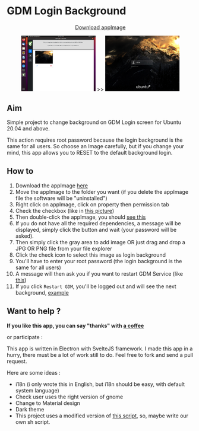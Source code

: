 # GDM Login Background

<div align="center">

[Download appImage](https://labarre.me/gdm-background-login/gdm-login-background.AppImage)

<img src="screenshots/select-background.png" width="200"> >>
<img src="screenshots/see-result.png" width="200">
</div>

## Aim
Simple project to change background on GDM Login screen for Ubuntu 20.04 and above.

This action requires root password because the login background is the same for all users. 
So choose an Image carefully, but if you change your mind, this app allows you to RESET to the default background login.

## How to

1. Download the appImage [here](https://labarre.me/gdm-background-login/gdm-login-background.AppImage)
2. Move the appImage to the folder you want (if you delete the appImage file the software will be "uninstalled")
3. Right click on appImage, click on property then permission tab
4. Check the checkbox (like in [this picture](screenshots/give-permission.png))
5. Then double-click the appImage, you should [see this](screenshots/dependencies-install.png) 
6. If you do not have all the required dependencies, a message will be displayed, simply click the button and wait (your password will be asked).
7. Then simply click the gray area to add image OR just drag and drop a JPG OR PNG file from your file explorer
8. Click the check icon to select this image as login background
9. You'll have to enter your root password (the login background is the same for all users) 
10. A message will then ask you if you want to restart GDM Service (like [this](screenshots/restart-gdm.png))
11. If you click ```Restart GDM```, you'll be logged out and will see the next background, [example](screenshots/see-result.png)  

## Want to help ?

**If you like this app, you can say "thanks" with [a coffee](https://ko-fi.com/gautierlabarre)**

or participate :

This app is written in Electron with SvelteJS framework.
I made this app in a hurry, there must be a lot of work still to do.
Feel free to fork and send a pull request.

Here are some ideas :
- i18n (i only wrote this in English, but i18n should be easy, with default system language)
- Check user uses the right version of gnome
- Change to Material design
- Dark theme
- This project uses a modified version of [this script](https://github.com/thiggy01/ubuntu-20.04-change-gdm-background), 
so, maybe write our own sh script.